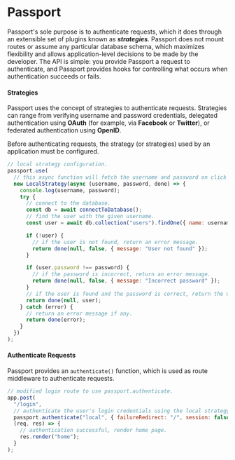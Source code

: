 # Passport

Passport's sole purpose is to authenticate requests, which it does through an
extensible set of plugins known as **_strategies_**. Passport does not mount
routes or assume any particular database schema, which maximizes flexibility and
allows application-level decisions to be made by the developer. The API is
simple: you provide Passport a request to authenticate, and Passport provides
hooks for controlling what occurs when authentication succeeds or fails.

#### Strategies

Passport uses the concept of strategies to authenticate requests. Strategies
can range from verifying username and password credentials, delegated
authentication using **OAuth** (for example, via **Facebook**
or **Twitter**), or federated authentication using **OpenID**.

Before authenticating requests, the strategy (or strategies) used by an application must be configured.

```javascript
// local strategy configuration.
passport.use(
  // this async function will fetch the username and password on click of 'submit'.
  new LocalStrategy(async (username, password, done) => {
    console.log(username, password);
    try {
      // connect to the database.
      const db = await connectToDatabase();
      // find the user with the given username.
      const user = await db.collection("users").findOne({ name: username });

      if (!user) {
        // if the user is not found, return an error message.
        return done(null, false, { message: "User not found" });
      }

      if (user.password !== password) {
        // if the password is incorrect, return an error message.
        return done(null, false, { message: "Incorrect password" });
      }
      // if the user is found and the password is correct, return the user object.
      return done(null, user);
    } catch (error) {
      // return an error message if any.
      return done(error);
    }
  })
);
```

#### Authenticate Requests

Passport provides an `authenticate()` function, which is used as route
middleware to authenticate requests.

```javascript
// modified login route to use passport.authenticate.
app.post(
  "/login",
  // authenticate the user's login credentials using the local strategy.
  passport.authenticate("local", { failureRedirect: "/", session: false }),
  (req, res) => {
    // authentication successful, render home page.
    res.render("home");
  }
);
```
